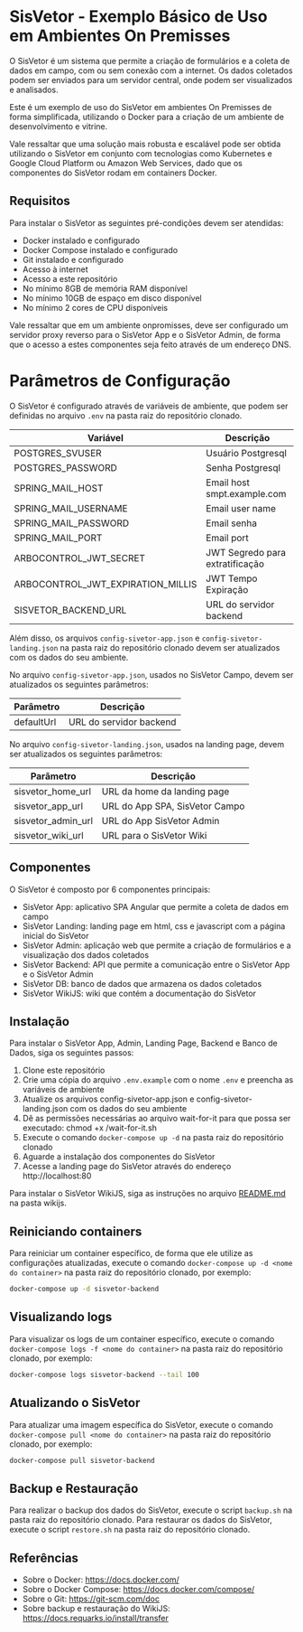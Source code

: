 # SisVetor - Exemplo Básico de Uso em Ambientes On Premisses

O SisVetor é um sistema que permite a criação de formulários e a coleta de dados em campo,
com ou sem conexão com a internet. Os dados coletados podem ser enviados para um servidor central, onde podem ser visualizados e analisados.

Este é um exemplo de uso do SisVetor em ambientes On Premisses de forma simplificada, utilizando o Docker para a criação de um ambiente de desenvolvimento e vitrine.

Vale ressaltar que uma solução mais robusta e escalável pode ser obtida utilizando o SisVetor em conjunto com
tecnologias como Kubernetes e Google Cloud Platform ou Amazon Web Services, dado que os componentes do SisVetor rodam em containers Docker.

## Requisitos

Para instalar o SisVetor as seguintes pré-condições devem ser atendidas:

- Docker instalado e configurado
- Docker Compose instalado e configurado
- Git instalado e configurado
- Acesso à internet
- Acesso a este repositório
- No mínimo 8GB de memória RAM disponível
- No mínimo 10GB de espaço em disco disponível
- No mínimo 2 cores de CPU disponíveis

Vale ressaltar que em um ambiente onpromisses, deve ser configurado um servidor proxy reverso para o SisVetor App e o SisVetor Admin, de forma que o acesso a estes componentes seja feito através de um endereço DNS.

# Parâmetros de Configuração

O SisVetor é configurado através de variáveis de ambiente, que podem ser definidas no arquivo `.env` na pasta raiz do repositório clonado.

| Variável                          | Descrição                       |
| --------------------------------- | ------------------------------- |
| POSTGRES_SVUSER                   | Usuário Postgresql              |
| POSTGRES_PASSWORD                 | Senha Postgresql                |
| SPRING_MAIL_HOST                  | Email host smpt.example.com     |
| SPRING_MAIL_USERNAME              | Email user name                 |
| SPRING_MAIL_PASSWORD              | Email senha                     |
| SPRING_MAIL_PORT                  | Email port                      |
| ARBOCONTROL_JWT_SECRET            | JWT Segredo para extratificação |
| ARBOCONTROL_JWT_EXPIRATION_MILLIS | JWT Tempo Expiração             |
| SISVETOR_BACKEND_URL              | URL do servidor backend         |

Além disso, os arquivos `config-sivetor-app.json` e `config-sivetor-landing.json` na pasta raiz do repositório clonado devem ser atualizados com os dados do seu ambiente.

No arquivo `config-sivetor-app.json`, usados no SisVetor Campo, devem ser atualizados os seguintes parâmetros:

| Parâmetro  | Descrição               |
| ---------- | ----------------------- |
| defaultUrl | URL do servidor backend |

No arquivo `config-sivetor-landing.json`, usados na landing page, devem ser atualizados os seguintes parâmetros:

| Parâmetro          | Descrição                      |
| ------------------ | ------------------------------ |
| sisvetor_home_url  | URL da home da landing page    |
| sisvetor_app_url   | URL do App SPA, SisVetor Campo |
| sisvetor_admin_url | URL do App SisVetor Admin      |
| sisvetor_wiki_url  | URL para o SisVetor Wiki       |

## Componentes

O SisVetor é composto por 6 componentes principais:

- SisVetor App: aplicativo SPA Angular que permite a coleta de dados em campo
- SisVetor Landing: landing page em html, css e javascript com a página inicial do SisVetor
- SisVetor Admin: aplicação web que permite a criação de formulários e a visualização dos dados coletados
- SisVetor Backend: API que permite a comunicação entre o SisVetor App e o SisVetor Admin
- SisVetor DB: banco de dados que armazena os dados coletados
- SisVetor WikiJS: wiki que contém a documentação do SisVetor

## Instalação

Para instalar o SisVetor App, Admin, Landing Page, Backend e Banco de Dados, siga os seguintes passos:

1. Clone este repositório
2. Crie uma cópia do arquivo `.env.example` com o nome `.env` e preencha as variáveis de ambiente
3. Atualize os arquivos config-sivetor-app.json e config-sivetor-landing.json com os dados do seu ambiente
4. Dê as permissões necessárias ao arquivo wait-for-it para que possa ser executado: chmod +x /wait-for-it.sh
5. Execute o comando `docker-compose up -d` na pasta raiz do repositório clonado
6. Aguarde a instalação dos componentes do SisVetor
7. Acesse a landing page do SisVetor através do endereço http://localhost:80

Para instalar o SisVetor WikiJS, siga as instruções no arquivo [README.md](wikijs/README.md) na pasta wikijs.

## Reiniciando containers

Para reiniciar um container específico, de forma que ele utilize as configurações atualizadas, execute o comando `docker-compose up -d <nome do container>` na pasta raiz do repositório clonado, por exemplo:

```bash
docker-compose up -d sisvetor-backend
```

## Visualizando logs

Para visualizar os logs de um container específico, execute o comando `docker-compose logs -f <nome do container>` na pasta raiz do repositório clonado, por exemplo:

```bash
docker-compose logs sisvetor-backend --tail 100
```

## Atualizando o SisVetor

Para atualizar uma imagem específica do SisVetor, execute o comando `docker-compose pull <nome do container>` na pasta raiz do repositório clonado, por exemplo:

```bash
docker-compose pull sisvetor-backend
```

## Backup e Restauração

Para realizar o backup dos dados do SisVetor, execute o script `backup.sh` na pasta raiz do repositório clonado.
Para restaurar os dados do SisVetor, execute o script `restore.sh` na pasta raiz do repositório clonado.

## Referências

- Sobre o Docker: https://docs.docker.com/
- Sobre o Docker Compose: https://docs.docker.com/compose/
- Sobre o Git: https://git-scm.com/doc
- Sobre backup e restauração do WikiJS: https://docs.requarks.io/install/transfer
